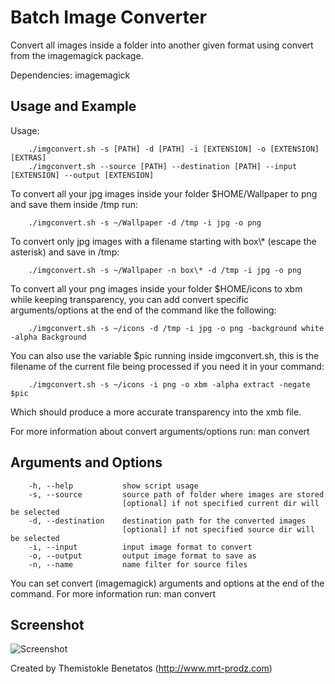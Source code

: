 Batch Image Converter
=====================

Convert all images inside a folder into another given format using convert from the imagemagick package.

Dependencies: imagemagick

Usage and Example
-----------------

Usage:

        ./imgconvert.sh -s [PATH] -d [PATH] -i [EXTENSION] -o [EXTENSION] [EXTRAS]
        ./imgconvert.sh --source [PATH] --destination [PATH] --input [EXTENSION] --output [EXTENSION]


To convert all your jpg images inside your folder $HOME/Wallpaper to png and save them inside /tmp run:

        ./imgconvert.sh -s ~/Wallpaper -d /tmp -i jpg -o png
	
To convert only jpg images with a filename starting with box\\* (escape the asterisk) and save in /tmp:

        ./imgconvert.sh -s ~/Wallpaper -n box\* -d /tmp -i jpg -o png
	
To convert all your png images inside your folder $HOME/icons to xbm while keeping transparency, you can
add convert specific arguments/options at the end of the command like the following:

        ./imgconvert.sh -s ~/icons -d /tmp -i jpg -o png -background white -alpha Background
        
You can also use the variable $pic running inside imgconvert.sh, this is the filename of the
current file being processed if you need it in your command:

        ./imgconvert.sh -s ~/icons -i png -o xbm -alpha extract -negate $pic

Which should produce a more accurate transparency into the xmb file.

For more information about convert arguments/options run: man convert
	

Arguments and Options
---------------------

        -h, --help           show script usage
        -s, --source         source path of folder where images are stored
                             [optional] if not specified current dir will be selected
        -d, --destination    destination path for the converted images
                             [optional] if not specified source dir will be selected
        -i, --input          input image format to convert
        -o, --output         output image format to save as
        -n, --name           name filter for source files

You can set convert (imagemagick) arguments and options at the end of the command.
For more information run: man convert
        

Screenshot
----------
![Screenshot](https://raw.github.com/mrt-prodz/imgconvert.sh/master/screenshot.png)

Created by Themistokle Benetatos (http://www.mrt-prodz.com)
